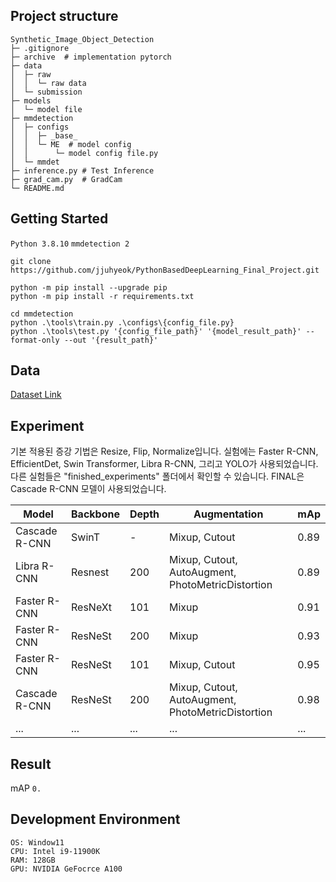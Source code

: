 
## Project structure
```
Synthetic_Image_Object_Detection
├─ .gitignore
├─ archive  # implementation pytorch 
├─ data  
│  ├─ raw
│  │  └─ raw data
│  └─ submission
├─ models
│  └─ model file
├─ mmdetection
│  ├─ configs  
│  │  ├─ _base_  
│  │  └─ ME  # model config
│  │      └─ model config file.py
│  └─ mmdet
├─ inference.py # Test Inference
├─ grad_cam.py  # GradCam
└─ README.md
```
## Getting Started
`Python 3.8.10` `mmdetection 2`
```
git clone https://github.com/jjuhyeok/PythonBasedDeepLearning_Final_Project.git

python -m pip install --upgrade pip
python -m pip install -r requirements.txt

cd mmdetection
python .\tools\train.py .\configs\{config_file.py}
python .\tools\test.py '{config_file_path}' '{model_result_path}' --format-only --out '{result_path}'
```
## Data
[Dataset Link](https://)  


## Experiment
기본 적용된 증강 기법은 Resize, Flip, Normalize입니다. 실험에는 Faster R-CNN, EfficientDet, Swin Transformer, Libra R-CNN, 그리고 YOLO가 사용되었습니다. 다른 실험들은 "finished_experiments" 폴더에서 확인할 수 있습니다. FINAL은 Cascade R-CNN 모델이 사용되었습니다.

| Model         | Backbone | Depth | Augmentation                                      |  mAp |
|---------------|----------|-------|---------------------------------------------------|------|
| Cascade R-CNN | SwinT    | -     | Mixup, Cutout                                     | 0.89 |
| Libra R-CNN   | Resnest  | 200   | Mixup, Cutout, AutoAugment, PhotoMetricDistortion | 0.89 |
| Faster R-CNN  | ResNeXt  | 101   | Mixup                                             | 0.91 |
| Faster R-CNN  | ResNeSt  | 200   | Mixup                                             | 0.93 |
| Faster R-CNN  | ResNeSt  | 101   | Mixup, Cutout                                     | 0.95 |
| Cascade R-CNN | ResNeSt  | 200   | Mixup, Cutout, AutoAugment, PhotoMetricDistortion | 0.98 |
| ...           | ...      | ...   | ...                                               | ...  |


## Result
mAP `0.`
 
## Development Environment
```
OS: Window11
CPU: Intel i9-11900K
RAM: 128GB
GPU: NVIDIA GeFocrce A100
```
